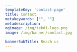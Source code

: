```yaml
---
templateKey: 'contact-page'
title: Contact
metakeywords: ["", ""]
metadescription: 
ogimage: /img/tekdi-logo.png
image: /img/banner/contact.jpg

bannerSubTitle: Reach us
---
```




